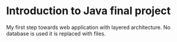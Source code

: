 # Introduction to Java final project
My first step towards web application with layered architecture. No database is used it is replaced with files.
